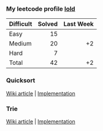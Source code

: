 ### My leetcode profile [lold](https://leetcode.com/lold/)

|Difficult| Solved | Last Week |
|---------|-------:|----------:|
|Easy     |   15   |           |
|Medium   |   20   |     +2    |
|Hard     |    7   |           |
|Total    |   42   |     +2    |

### Quicksort
[Wiki article](https://en.wikipedia.org/wiki/Quicksort) | [Implementation](quicksort/src/Main.java)

### Trie
[Wiki article](https://en.wikipedia.org/wiki/Trie) | [Implementation](solutions/lc212/src/)
